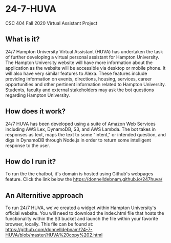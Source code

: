 # 24-7-HUVA
CSC 404 Fall 2020 Virtual Assistant Project

## What is it?
24/7 Hampton University Virtual Assistant (HUVA) has undertaken the task of further developing a virtual personal assistant for Hampton University. The Hampton University website will have more information about the application as the website will be accessible via desktop or mobile phone. It will also have very similar features to Alexa. These features include providing information on events, directions, housing, services, career opportunities and other pertinent information related to Hampton University. Students, faculty and external stakeholders may ask the bot questions regarding Hampton University.

## How does it work?
24/7 HUVA has been developed using a suite of Amazon Web Services including AWS Lex, DynamoDB, S3, and AWS Lambda. The bot takes in responses as text, maps the text to some "intent," or intended question, and digs in DynamoDB through Node.js in order to return some intelligent response to the user.

## How do I run it?
To run the the chatbot, it's domain is hosted using Github's webpages feature. Click the link below the 
https://donnelldebnam.github.io/247huva/

## An Alternitive approach
To run 24/7 HUVA, we've created a widget within Hampton University's official website. You will need to download the index.html file that hosts the functionality within the S3 bucket and launch the file within your favorite browser, locally. This file can be found at: https://github.com/donnelldebnam/24-7-HUVA/blob/master/HUVA%20copy%202.html
